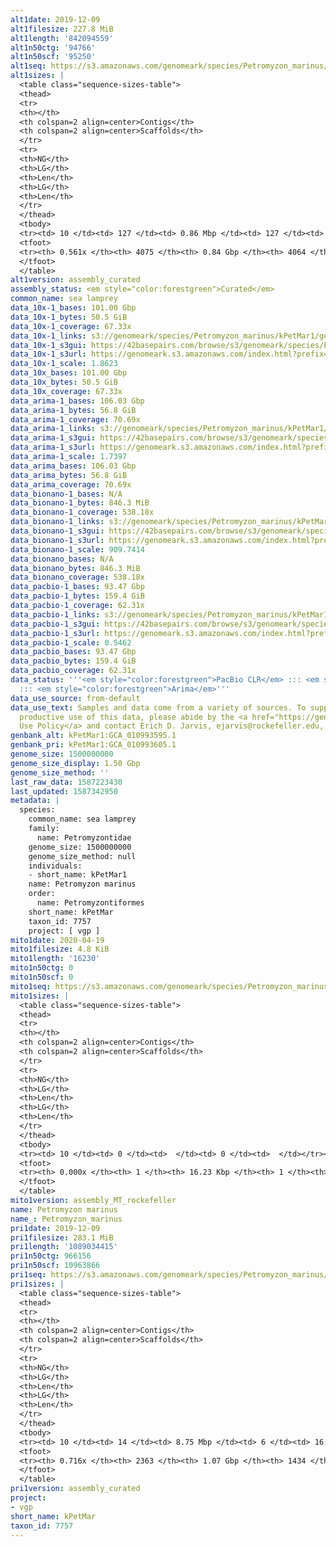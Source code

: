 ```yaml
---
alt1date: 2019-12-09
alt1filesize: 227.8 MiB
alt1length: '842094559'
alt1n50ctg: '94766'
alt1n50scf: '95250'
alt1seq: https://s3.amazonaws.com/genomeark/species/Petromyzon_marinus/kPetMar1/assembly_curated/kPetMar1.alt.cur.20191209.fasta.gz
alt1sizes: |
  <table class="sequence-sizes-table">
  <thead>
  <tr>
  <th></th>
  <th colspan=2 align=center>Contigs</th>
  <th colspan=2 align=center>Scaffolds</th>
  </tr>
  <tr>
  <th>NG</th>
  <th>LG</th>
  <th>Len</th>
  <th>LG</th>
  <th>Len</th>
  </tr>
  </thead>
  <tbody>
  <tr><td> 10 </td><td> 127 </td><td> 0.86 Mbp </td><td> 127 </td><td> 0.86 Mbp </td></tr><tr><td> 20 </td><td> 351 </td><td> 0.54 Mbp </td><td> 351 </td><td> 0.54 Mbp </td></tr><tr><td> 30 </td><td> 688 </td><td> 369.94 Kbp </td><td> 687 </td><td> 370.50 Kbp </td></tr><tr><td> 40 </td><td> 1215 </td><td> 215.47 Kbp </td><td> 1212 </td><td> 217.17 Kbp </td></tr><tr style="background-color:#cccccc;"><td> 50 </td><td> 2262 </td><td> 94.77 Kbp </td><td> 2254 </td><td> 95.25 Kbp </td></tr><tr><td> 60 </td><td> 0 </td><td>  </td><td> 0 </td><td>  </td></tr><tr><td> 70 </td><td> 0 </td><td>  </td><td> 0 </td><td>  </td></tr><tr><td> 80 </td><td> 0 </td><td>  </td><td> 0 </td><td>  </td></tr><tr><td> 90 </td><td> 0 </td><td>  </td><td> 0 </td><td>  </td></tr><tr><td> 100 </td><td> 0 </td><td>  </td><td> 0 </td><td>  </td></tr></tbody>
  <tfoot>
  <tr><th> 0.561x </th><th> 4075 </th><th> 0.84 Gbp </th><th> 4064 </th><th> 0.84 Gbp </th></tr>
  </tfoot>
  </table>
alt1version: assembly_curated
assembly_status: <em style="color:forestgreen">Curated</em>
common_name: sea lamprey
data_10x-1_bases: 101.00 Gbp
data_10x-1_bytes: 50.5 GiB
data_10x-1_coverage: 67.33x
data_10x-1_links: s3://genomeark/species/Petromyzon_marinus/kPetMar1/genomic_data/10x/<br>
data_10x-1_s3gui: https://42basepairs.com/browse/s3/genomeark/species/Petromyzon_marinus/kPetMar1/genomic_data/10x/
data_10x-1_s3url: https://genomeark.s3.amazonaws.com/index.html?prefix=species/Petromyzon_marinus/kPetMar1/genomic_data/10x/
data_10x-1_scale: 1.8623
data_10x_bases: 101.00 Gbp
data_10x_bytes: 50.5 GiB
data_10x_coverage: 67.33x
data_arima-1_bases: 106.03 Gbp
data_arima-1_bytes: 56.8 GiB
data_arima-1_coverage: 70.69x
data_arima-1_links: s3://genomeark/species/Petromyzon_marinus/kPetMar1/genomic_data/arima/<br>
data_arima-1_s3gui: https://42basepairs.com/browse/s3/genomeark/species/Petromyzon_marinus/kPetMar1/genomic_data/arima/
data_arima-1_s3url: https://genomeark.s3.amazonaws.com/index.html?prefix=species/Petromyzon_marinus/kPetMar1/genomic_data/arima/
data_arima-1_scale: 1.7397
data_arima_bases: 106.03 Gbp
data_arima_bytes: 56.8 GiB
data_arima_coverage: 70.69x
data_bionano-1_bases: N/A
data_bionano-1_bytes: 846.3 MiB
data_bionano-1_coverage: 538.18x
data_bionano-1_links: s3://genomeark/species/Petromyzon_marinus/kPetMar1/genomic_data/bionano/<br>
data_bionano-1_s3gui: https://42basepairs.com/browse/s3/genomeark/species/Petromyzon_marinus/kPetMar1/genomic_data/bionano/
data_bionano-1_s3url: https://genomeark.s3.amazonaws.com/index.html?prefix=species/Petromyzon_marinus/kPetMar1/genomic_data/bionano/
data_bionano-1_scale: 909.7414
data_bionano_bases: N/A
data_bionano_bytes: 846.3 MiB
data_bionano_coverage: 538.18x
data_pacbio-1_bases: 93.47 Gbp
data_pacbio-1_bytes: 159.4 GiB
data_pacbio-1_coverage: 62.31x
data_pacbio-1_links: s3://genomeark/species/Petromyzon_marinus/kPetMar1/genomic_data/pacbio/<br>
data_pacbio-1_s3gui: https://42basepairs.com/browse/s3/genomeark/species/Petromyzon_marinus/kPetMar1/genomic_data/pacbio/
data_pacbio-1_s3url: https://genomeark.s3.amazonaws.com/index.html?prefix=species/Petromyzon_marinus/kPetMar1/genomic_data/pacbio/
data_pacbio-1_scale: 0.5462
data_pacbio_bases: 93.47 Gbp
data_pacbio_bytes: 159.4 GiB
data_pacbio_coverage: 62.31x
data_status: '''<em style="color:forestgreen">PacBio CLR</em> ::: <em style="color:forestgreen">10x</em>
  ::: <em style="color:forestgreen">Arima</em>'''
data_use_source: from-default
data_use_text: Samples and data come from a variety of sources. To support fair and
  productive use of this data, please abide by the <a href="https://genome10k.soe.ucsc.edu/data-use-policies/">Data
  Use Policy</a> and contact Erich D. Jarvis, ejarvis@rockefeller.edu, with any questions.
genbank_alt: kPetMar1:GCA_010993595.1
genbank_pri: kPetMar1:GCA_010993605.1
genome_size: 1500000000
genome_size_display: 1.50 Gbp
genome_size_method: ''
last_raw_data: 1587223430
last_updated: 1587342950
metadata: |
  species:
    common_name: sea lamprey
    family:
      name: Petromyzontidae
    genome_size: 1500000000
    genome_size_method: null
    individuals:
    - short_name: kPetMar1
    name: Petromyzon marinus
    order:
      name: Petromyzontiformes
    short_name: kPetMar
    taxon_id: 7757
    project: [ vgp ]
mito1date: 2020-04-19
mito1filesize: 4.8 KiB
mito1length: '16230'
mito1n50ctg: 0
mito1n50scf: 0
mito1seq: https://s3.amazonaws.com/genomeark/species/Petromyzon_marinus/kPetMar1/assembly_MT_rockefeller/kPetMar1.MT.20200419.fasta.gz
mito1sizes: |
  <table class="sequence-sizes-table">
  <thead>
  <tr>
  <th></th>
  <th colspan=2 align=center>Contigs</th>
  <th colspan=2 align=center>Scaffolds</th>
  </tr>
  <tr>
  <th>NG</th>
  <th>LG</th>
  <th>Len</th>
  <th>LG</th>
  <th>Len</th>
  </tr>
  </thead>
  <tbody>
  <tr><td> 10 </td><td> 0 </td><td>  </td><td> 0 </td><td>  </td></tr><tr><td> 20 </td><td> 0 </td><td>  </td><td> 0 </td><td>  </td></tr><tr><td> 30 </td><td> 0 </td><td>  </td><td> 0 </td><td>  </td></tr><tr><td> 40 </td><td> 0 </td><td>  </td><td> 0 </td><td>  </td></tr><tr style="background-color:#cccccc;"><td> 50 </td><td> 0 </td><td style="background-color:#ff8888;">  </td><td> 0 </td><td style="background-color:#ff8888;">  </td></tr><tr><td> 60 </td><td> 0 </td><td>  </td><td> 0 </td><td>  </td></tr><tr><td> 70 </td><td> 0 </td><td>  </td><td> 0 </td><td>  </td></tr><tr><td> 80 </td><td> 0 </td><td>  </td><td> 0 </td><td>  </td></tr><tr><td> 90 </td><td> 0 </td><td>  </td><td> 0 </td><td>  </td></tr><tr><td> 100 </td><td> 0 </td><td>  </td><td> 0 </td><td>  </td></tr></tbody>
  <tfoot>
  <tr><th> 0.000x </th><th> 1 </th><th> 16.23 Kbp </th><th> 1 </th><th> 16.23 Kbp </th></tr>
  </tfoot>
  </table>
mito1version: assembly_MT_rockefeller
name: Petromyzon marinus
name_: Petromyzon_marinus
pri1date: 2019-12-09
pri1filesize: 283.1 MiB
pri1length: '1089034415'
pri1n50ctg: 966156
pri1n50scf: 10963866
pri1seq: https://s3.amazonaws.com/genomeark/species/Petromyzon_marinus/kPetMar1/assembly_curated/kPetMar1.pri.cur.20191209.fasta.gz
pri1sizes: |
  <table class="sequence-sizes-table">
  <thead>
  <tr>
  <th></th>
  <th colspan=2 align=center>Contigs</th>
  <th colspan=2 align=center>Scaffolds</th>
  </tr>
  <tr>
  <th>NG</th>
  <th>LG</th>
  <th>Len</th>
  <th>LG</th>
  <th>Len</th>
  </tr>
  </thead>
  <tbody>
  <tr><td> 10 </td><td> 14 </td><td> 8.75 Mbp </td><td> 6 </td><td> 16.78 Mbp </td></tr><tr><td> 20 </td><td> 37 </td><td> 5.41 Mbp </td><td> 15 </td><td> 15.30 Mbp </td></tr><tr><td> 30 </td><td> 71 </td><td> 3.52 Mbp </td><td> 25 </td><td> 13.66 Mbp </td></tr><tr><td> 40 </td><td> 128 </td><td> 2.07 Mbp </td><td> 37 </td><td> 12.49 Mbp </td></tr><tr style="background-color:#cccccc;"><td> 50 </td><td> 236 </td><td style="background-color:#ff8888;"> 0.97 Mbp </td><td> 50 </td><td style="background-color:#88ff88;"> 10.96 Mbp </td></tr><tr><td> 60 </td><td> 488 </td><td> 371.56 Kbp </td><td> 67 </td><td> 5.88 Mbp </td></tr><tr><td> 70 </td><td> 1459 </td><td> 56.12 Kbp </td><td> 465 </td><td> 115.50 Kbp </td></tr><tr><td> 80 </td><td> 0 </td><td>  </td><td> 0 </td><td>  </td></tr><tr><td> 90 </td><td> 0 </td><td>  </td><td> 0 </td><td>  </td></tr><tr><td> 100 </td><td> 0 </td><td>  </td><td> 0 </td><td>  </td></tr></tbody>
  <tfoot>
  <tr><th> 0.716x </th><th> 2363 </th><th> 1.07 Gbp </th><th> 1434 </th><th> 1.09 Gbp </th></tr>
  </tfoot>
  </table>
pri1version: assembly_curated
project:
- vgp
short_name: kPetMar
taxon_id: 7757
---
```

